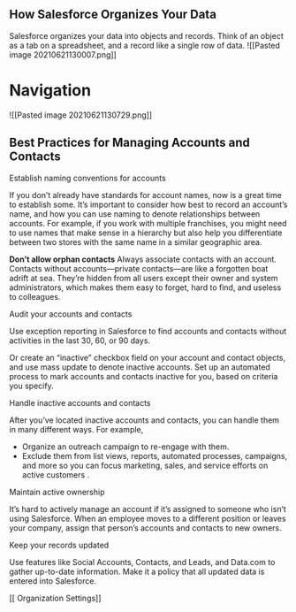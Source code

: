 ## How Salesforce Organizes Your Data

Salesforce organizes your data into objects and records. Think of an object as a tab on a spreadsheet, and a record like a single row of data.
![[Pasted image 20210621130007.png]]

# Navigation

![[Pasted image 20210621130729.png]]

## Best Practices for Managing Accounts and Contacts

Establish naming conventions for accounts

If you don’t already have standards for account names, now is a great time to establish some. It’s important to consider how best to record an account’s name, and how you can use naming to denote relationships between accounts. For example, if you work with multiple franchises, you might need to use names that make sense in a hierarchy but also help you differentiate between two stores with the same name in a similar geographic area.

**Don’t allow orphan contacts**
Always associate contacts with an account. Contacts without accounts—private contacts—are like a forgotten boat adrift at sea. They’re hidden from all users except their owner and system administrators, which makes them easy to forget, hard to find, and useless to colleagues.

Audit your accounts and contacts

Use exception reporting in Salesforce to find accounts and contacts without activities in the last 30, 60, or 90 days.

Or create an “inactive” checkbox field on your account and contact objects, and use mass update to denote inactive accounts. Set up an automated process to mark accounts and contacts inactive for you, based on criteria you specify.

Handle inactive accounts and contacts

After you’ve located inactive accounts and contacts, you can handle them in many different ways. For example,

-   Organize an outreach campaign to re-engage with them.
-   Exclude them from list views, reports, automated processes, campaigns, and more so you can focus marketing, sales, and service efforts on active customers .

Maintain active ownership

It’s hard to actively manage an account if it’s assigned to someone who isn’t using Salesforce. When an employee moves to a different position or leaves your company, assign that person’s accounts and contacts to new owners.

Keep your records updated

Use features like Social Accounts, Contacts, and Leads, and Data.com to gather up-to-date information. Make it a policy that all updated data is entered into Salesforce.

[[ Organization Settings]]
